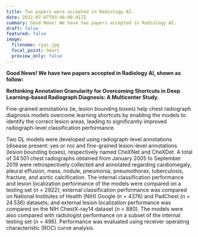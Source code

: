 ```yaml
---
title: Two papers were accepted in Radiology AI.
date: 2022-07-07T03:46:08.917Z
summary: G﻿ood News! We have two papers accepted in Radiology AI.
draft: false
featured: false
image:
  filename: ryai.jpg
  focal_point: Smart
  preview_only: false
---
```

<!--StartFragment-->

**G﻿ood News! We have two papers accepted in Radiology AI, shown as follow:**

<!--EndFragment-->

<!--StartFragment-->

**Rethinking Annotation Granularity for Overcoming Shortcuts in Deep Learning–based Radiograph Diagnosis: A Multicenter Study.**

Fine-grained annotations (ie, lesion bounding boxes) help chest radiograph diagnosis models overcome learning shortcuts by enabling the models to identify the correct lesion areas, leading to significantly improved radiograph-level classification performance. <!--StartFragment-->

Two DL models were developed using radiograph-level annotations (disease present: yes or no) and fine-grained lesion-level annotations (lesion bounding boxes), respectively named CheXNet and CheXDet. A total of 34 501 chest radiographs obtained from January 2005 to September 2019 were retrospectively collected and annotated regarding cardiomegaly, pleural effusion, mass, nodule, pneumonia, pneumothorax, tuberculosis, fracture, and aortic calcification. The internal classification performance and lesion localization performance of the models were compared on a testing set (*n* = 2922); external classification performance was compared on National Institutes of Health (NIH) Google (*n* = 4376) and PadChest (*n* = 24 536) datasets; and external lesion localization performance was compared on the NIH ChestX-ray14 dataset (*n* = 880). The models were also compared with radiologist performance on a subset of the internal testing set (*n* = 496). Performance was evaluated using receiver operating characteristic (ROC) curve analysis.

<!--EndFragment-->